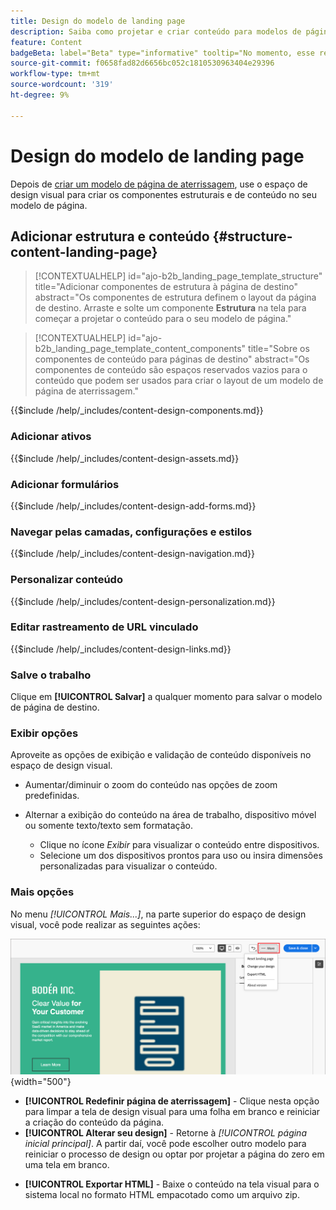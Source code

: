 ```yaml
---
title: Design do modelo de landing page
description: Saiba como projetar e criar conteúdo para modelos de página de aterrissagem que os profissionais de marketing podem reutilizar para criar páginas de aterrissagem.
feature: Content
badgeBeta: label="Beta" type="informative" tooltip="No momento, esse recurso está em uma versão beta limitada"
source-git-commit: f0658fad82d6656bc052c1810530963404e29396
workflow-type: tm+mt
source-wordcount: '319'
ht-degree: 9%

---
```


# Design do modelo de landing page

Depois de [criar um modelo de página de aterrissagem](./landing-page-templates.md#create-a-landing-page-template), use o espaço de design visual para criar os componentes estruturais e de conteúdo no seu modelo de página.

## Adicionar estrutura e conteúdo {#structure-content-landing-page}

>[!CONTEXTUALHELP]
>id="ajo-b2b_landing_page_template_structure"
>title="Adicionar componentes de estrutura à página de destino"
>abstract="Os componentes de estrutura definem o layout da página de destino. Arraste e solte um componente **Estrutura** na tela para começar a projetar o conteúdo para o seu modelo de página."

>[!CONTEXTUALHELP]
>id="ajo-b2b_landing_page_template_content_components"
>title="Sobre os componentes de conteúdo para páginas de destino"
>abstract="Os componentes de conteúdo são espaços reservados vazios para o conteúdo que podem ser usados para criar o layout de um modelo de página de aterrissagem."

{{$include /help/_includes/content-design-components.md}}

### Adicionar ativos

{{$include /help/_includes/content-design-assets.md}}

### Adicionar formulários

{{$include /help/_includes/content-design-add-forms.md}}

### Navegar pelas camadas, configurações e estilos

{{$include /help/_includes/content-design-navigation.md}}

### Personalizar conteúdo

{{$include /help/_includes/content-design-personalization.md}}

### Editar rastreamento de URL vinculado

{{$include /help/_includes/content-design-links.md}}

### Salve o trabalho

Clique em **[!UICONTROL Salvar]** a qualquer momento para salvar o modelo de página de destino.
<!--
You can continue to make edits to the draft page template. When you are ready to make it available for using in page creation, you can [publish the template](./landing-page-templates.md#). -->

### Exibir opções

Aproveite as opções de exibição e validação de conteúdo disponíveis no espaço de design visual.

* Aumentar/diminuir o zoom do conteúdo nas opções de zoom predefinidas.

* Alternar a exibição do conteúdo na área de trabalho, dispositivo móvel ou somente texto/texto sem formatação.
   * Clique no ícone _Exibir_ para visualizar o conteúdo entre dispositivos.
   * Selecione um dos dispositivos prontos para uso ou insira dimensões personalizadas para visualizar o conteúdo.

### Mais opções

No menu _[!UICONTROL Mais...]_, na parte superior do espaço de design visual, você pode realizar as seguintes ações:

![Clique em Mais para acessar as ações do modelo](./assets/landing-page-designer-more-menu.png){width="500"}

* **[!UICONTROL Redefinir página de aterrissagem]** - Clique nesta opção para limpar a tela de design visual para uma folha em branco e reiniciar a criação do conteúdo da página.
* **[!UICONTROL Alterar seu design]** - Retorne à _[!UICONTROL página inicial principal]_. A partir daí, você pode escolher outro modelo para reiniciar o processo de design ou optar por projetar a página do zero em uma tela em branco.
<!--- * **[!UICONTROL Save as content template]** - Save the page body as a landing page template to be reused across multiple landing pages. You provide a name and description for the template and save it to the list of saved  landing page templates. -->
* **[!UICONTROL Exportar HTML]** - Baixe o conteúdo na tela visual para o sistema local no formato HTML empacotado como um arquivo zip.
